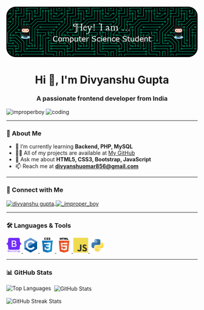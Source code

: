 ![logo](https://github.com/improperboy/improperboy/blob/main/githubbash.png)
<h1 align="center">Hi 👋, I'm Divyanshu Gupta</h1>
<h3 align="center">A passionate frontend developer from India</h3>

<img align="right" src="https://camo.githubusercontent.com/87af9a9fec730c94fc8b08eb21fa5ef6ab7831a67ba17bf8cc76696f6e4be1ef/68747470733a2f2f63646e2e6472696262626c652e636f6d2f75736572732f313138373833362f73637265656e73686f74732f363533393432392f70726f6772616d65722e676966" alt="coding" width="400px">

<p align="left"> 
  <img src="https://komarev.com/ghpvc/?username=improperboy&label=Profile%20views&color=0e75b6&style=flat" alt="improperboy" /> 
</p>

---

### 🚀 About Me  
- 🌱 I’m currently learning **Backend, PHP, MySQL**  
- 👨‍💻 All of my projects are available at [My GitHub](https://github.com/improperboy)  
- 💬 Ask me about **HTML5, CSS3, Bootstrap, JavaScript**  
- 📫 Reach me at **divyanshuomar856@gmail.com**  

---

### 🔗 Connect with Me  
<p align="left">
  <a href="https://linkedin.com/in/divyanshu-gupta" target="_blank">
    <img align="center" src="https://raw.githubusercontent.com/rahuldkjain/github-profile-readme-generator/master/src/images/icons/Social/linked-in-alt.svg" alt="divyanshu gupta" height="30" width="40" />
  </a>
  <a href="https://instagram.com/_improper_boy" target="_blank">
    <img align="center" src="https://raw.githubusercontent.com/rahuldkjain/github-profile-readme-generator/master/src/images/icons/Social/instagram.svg" alt="_improper_boy" height="30" width="40" />
  </a>
</p>

---

### 🛠 Languages & Tools  
<p align="left">  
  <a href="https://getbootstrap.com" target="_blank" rel="noreferrer"> 
    <img src="https://raw.githubusercontent.com/devicons/devicon/master/icons/bootstrap/bootstrap-plain-wordmark.svg" alt="Bootstrap" width="40" height="40"/> 
  </a> 
  <a href="https://www.cprogramming.com/" target="_blank" rel="noreferrer"> 
    <img src="https://raw.githubusercontent.com/devicons/devicon/master/icons/c/c-original.svg" alt="C" width="40" height="40"/> 
  </a> 
  <a href="https://www.w3schools.com/css/" target="_blank" rel="noreferrer"> 
    <img src="https://raw.githubusercontent.com/devicons/devicon/master/icons/css3/css3-original-wordmark.svg" alt="CSS3" width="40" height="40"/> 
  </a> 
  <a href="https://www.w3.org/html/" target="_blank" rel="noreferrer"> 
    <img src="https://raw.githubusercontent.com/devicons/devicon/master/icons/html5/html5-original-wordmark.svg" alt="HTML5" width="40" height="40"/> 
  </a> 
  <a href="https://developer.mozilla.org/en-US/docs/Web/JavaScript" target="_blank" rel="noreferrer"> 
    <img src="https://raw.githubusercontent.com/devicons/devicon/master/icons/javascript/javascript-original.svg" alt="JavaScript" width="40" height="40"/> 
  </a> 
  <a href="https://www.python.org" target="_blank" rel="noreferrer"> 
    <img src="https://raw.githubusercontent.com/devicons/devicon/master/icons/python/python-original.svg" alt="Python" width="40" height="40"/> 
  </a> 
</p>

---

### 📊 GitHub Stats  
<p>
  <img align="left" src="https://github-readme-stats.vercel.app/api/top-langs?username=improperboy&show_icons=true&locale=en&layout=compact" alt="Top Languages" />
</p>

<p>&nbsp;
  <img align="center" src="https://github-readme-stats.vercel.app/api?username=improperboy&show_icons=true&locale=en" alt="GitHub Stats" />
</p>

<p>
  <img align="center" src="https://github-readme-streak-stats.herokuapp.com/?user=improperboy&" alt="GitHub Streak Stats" />
</p>

